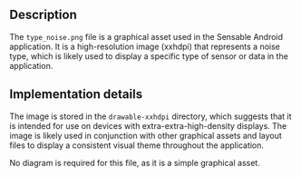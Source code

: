 ## Description

The `type_noise.png` file is a graphical asset used in the Sensable Android application. It is a high-resolution image (xxhdpi) that represents a noise type, which is likely used to display a specific type of sensor or data in the application.



## Implementation details

The image is stored in the `drawable-xxhdpi` directory, which suggests that it is intended for use on devices with extra-extra-high-density displays. The image is likely used in conjunction with other graphical assets and layout files to display a consistent visual theme throughout the application.


No diagram is required for this file, as it is a simple graphical asset.



